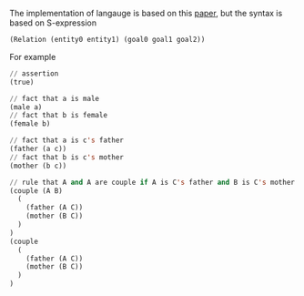 The implementation of langauge is based on this [paper](http://www.cse.unt.edu/~tarau/research/2017/eng.pdf), but the syntax is based on S-expression

```lisp
(Relation (entity0 entity1) (goal0 goal1 goal2))
```

For example

```lisp
// assertion
(true)

// fact that a is male
(male a)
// fact that b is female
(female b)

// fact that a is c's father
(father (a c))
// fact that b is c's mother
(mother (b c))

// rule that A and A are couple if A is C's father and B is C's mother
(couple (A B)
  (
    (father (A C))
    (mother (B C))
  )
)
(couple
  (
    (father (A C))
    (mother (B C))
  )
)
```
